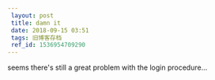 ```yaml
---
 layout: post
 title: damn it
 date: 2018-09-15 03:51
 tags: 旧博客存档
 ref_id: 1536954709290
---
```

seems there's still a great problem with the login procedure...

